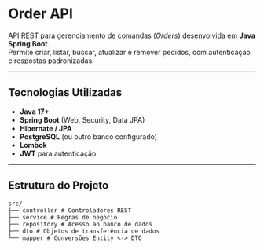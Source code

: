 #  Order API

API REST para gerenciamento de comandas (*Orders*) desenvolvida em **Java Spring Boot**.  
Permite criar, listar, buscar, atualizar e remover pedidos, com autenticação e respostas padronizadas.

---

##  Tecnologias Utilizadas
- **Java 17+**
- **Spring Boot** (Web, Security, Data JPA)
- **Hibernate / JPA**
- **PostgreSQL** (ou outro banco configurado)
- **Lombok**
- **JWT** para autenticação

---

##  Estrutura do Projeto
```
src/
├── controller # Controladores REST
├── service # Regras de negócio
├── repository # Acesso ao banco de dados
├── dto # Objetos de transferência de dados
└── mapper # Conversões Entity <-> DTO

````
